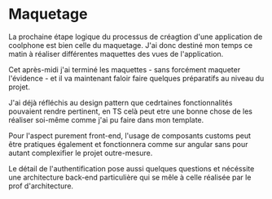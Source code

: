 # Maquetage

La prochaine étape logique du processus de créagtion d'une application de coolphone est bien celle du maquetage.
J'ai donc destiné mon temps ce matin à réaliser différentes maquettes des vues de l'application.

Cet après-midi j'ai terminé les maquettes - sans forcément maqueter l'évidence - et il va maintenant faloir faire quelques préparatifs au niveau du projet.

J'ai déjà réfléchis au design pattern que cedrtaines fonctionnalités pouvaient rendre pertinent, en TS celà peut etre une bonne chose de les réaliser soi-même comme j'ai pu faire dans mon template.

Pour l'aspect purement front-end, l'usage de composants customs peut être pratiques également et fonctionnera comme sur angular sans pour autant complexifier le projet outre-mesure.

Le détail de l'authentification pose aussi quelques questions et nécéssite une architecture back-end particulière qui se mêle à celle réalisée par le prof d'architecture.